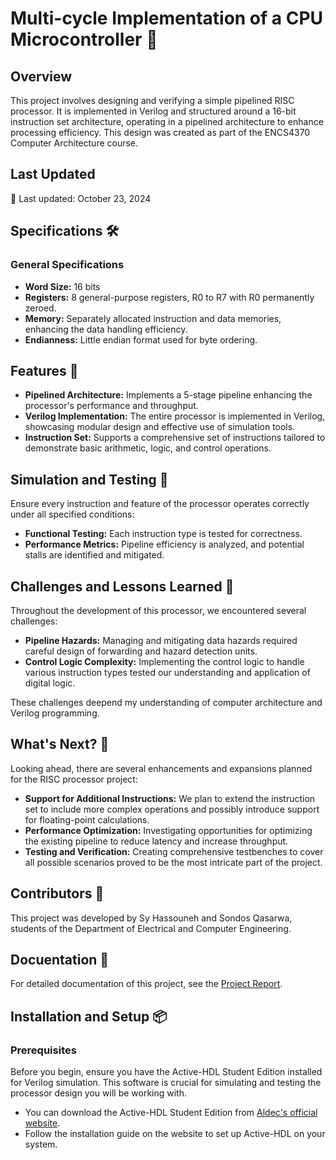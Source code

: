 # Multi-cycle Implementation of a CPU Microcontroller 🚀

## Overview

This project involves designing and verifying a simple pipelined RISC processor. It is implemented in Verilog and structured around a 16-bit instruction set architecture, operating in a pipelined architecture to enhance processing efficiency. This design was created as part of the ENCS4370 Computer Architecture course.

## Last Updated

📅 Last updated: October 23, 2024

## Specifications 🛠️

### General Specifications
- **Word Size:** 16 bits
- **Registers:** 8 general-purpose registers, R0 to R7 with R0 permanently zeroed.
- **Memory:** Separately allocated instruction and data memories, enhancing the data handling efficiency.
- **Endianness:** Little endian format used for byte ordering.

## Features 🌟

- **Pipelined Architecture:** Implements a 5-stage pipeline enhancing the processor's performance and throughput.
- **Verilog Implementation:** The entire processor is implemented in Verilog, showcasing modular design and effective use of simulation tools.
- **Instruction Set:** Supports a comprehensive set of instructions tailored to demonstrate basic arithmetic, logic, and control operations.


## Simulation and Testing 🧪

Ensure every instruction and feature of the processor operates correctly under all specified conditions:

- **Functional Testing:** Each instruction type is tested for correctness.
- **Performance Metrics:** Pipeline efficiency is analyzed, and potential stalls are identified and mitigated.
  

## Challenges and Lessons Learned 🚧

Throughout the development of this processor, we encountered several challenges:

- **Pipeline Hazards:** Managing and mitigating data hazards required careful design of forwarding and hazard detection units.
- **Control Logic Complexity:** Implementing the control logic to handle various instruction types tested our understanding and application of digital logic.

These challenges deepend my understanding of computer architecture and Verilog programming.

## What's Next? 🔮

Looking ahead, there are several enhancements and expansions planned for the RISC processor project:

- **Support for Additional Instructions:** We plan to extend the instruction set to include more complex operations and possibly introduce support for floating-point calculations.
- **Performance Optimization:** Investigating opportunities for optimizing the existing pipeline to reduce latency and increase throughput.
- **Testing and Verification:** Creating comprehensive testbenches to cover all possible scenarios proved to be the most intricate part of the project.


## Contributors 👥

This project was developed by Sy Hassouneh and Sondos Qasarwa, students of the Department of Electrical and Computer Engineering.

## Docuentation 📄

For detailed documentation of this project, see the [Project Report](https://github.com/SarahYousefH/Multi-cycle-Implementation-of-a-CPU-Microcontroller/blob/c43f871c5427a51b7af22cdde40f6824a5a6a2ed/Project2_Report_Sarah%20Hassouneh_1210068_Sondos%20Qasarwa_1210259.pdf).


## Installation and Setup 📦

### Prerequisites

Before you begin, ensure you have the Active-HDL Student Edition installed for Verilog simulation. This software is crucial for simulating and testing the processor design you will be working with.

- You can download the Active-HDL Student Edition from [Aldec's official website](https://www.aldec.com/en/products/fpga_simulation/active_hdl_student).
- Follow the installation guide on the website to set up Active-HDL on your system.

